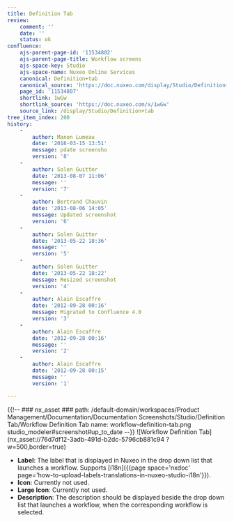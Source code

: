 ```yaml
---
title: Definition Tab
review:
    comment: ''
    date: ''
    status: ok
confluence:
    ajs-parent-page-id: '11534802'
    ajs-parent-page-title: Workflow screens
    ajs-space-key: Studio
    ajs-space-name: Nuxeo Online Services
    canonical: Definition+tab
    canonical_source: 'https://doc.nuxeo.com/display/Studio/Definition+tab'
    page_id: '11534807'
    shortlink: 1wGw
    shortlink_source: 'https://doc.nuxeo.com/x/1wGw'
    source_link: /display/Studio/Definition+tab
tree_item_index: 200
history:
    -
        author: Manon Lumeau
        date: '2016-03-15 13:51'
        message: pdate screensho
        version: '8'
    -
        author: Solen Guitter
        date: '2013-08-07 11:06'
        message: ''
        version: '7'
    -
        author: Bertrand Chauvin
        date: '2013-08-06 14:05'
        message: Updated screenshot
        version: '6'
    -
        author: Solen Guitter
        date: '2013-05-22 18:36'
        message: ''
        version: '5'
    -
        author: Solen Guitter
        date: '2013-05-22 18:22'
        message: Resized screenshot
        version: '4'
    -
        author: Alain Escaffre
        date: '2012-09-28 00:16'
        message: Migrated to Confluence 4.0
        version: '3'
    -
        author: Alain Escaffre
        date: '2012-09-28 00:16'
        message: ''
        version: '2'
    -
        author: Alain Escaffre
        date: '2012-09-28 00:15'
        message: ''
        version: '1'

---
```

{{!--     ### nx_asset ###
    path: /default-domain/workspaces/Product Management/Documentation/Documentation Screenshots/Studio/Definition Tab/Workflow Definition Tab
    name: workflow-definition-tab.png
    studio_modeler#screenshot#up_to_date
--}}
![Workflow Definition Tab](nx_asset://76d7df12-3adb-491d-b2dc-5796cb881c94 ?w=500,border=true)

- **Label**: The label that is displayed in Nuxeo in the drop down list that launches a workflow. Supports [i18n]({{page space='nxdoc' page='how-to-upload-labels-translations-in-nuxeo-studio-i18n'}}).
- **Icon**: Currently not used.
- **Large Icon**: Currently not used.
- **Description**: The description should be displayed beside the drop down list that launches a workflow, when the corresponding workflow is selected.
